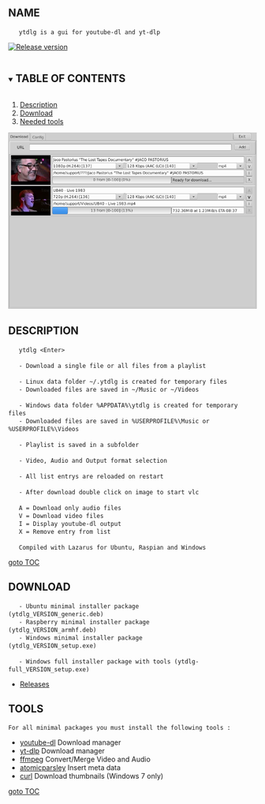 ## NAME

       ytdlg is a gui for youtube-dl and yt-dlp

[![Release version](https://img.shields.io/github/v/release/unattended-ch/ytdlg?color=blue&label=&style=for-the-badge)](https://github.com/unattended-ch/ytdlg/releases/latest)
<a name="toc"></a>
<!-- TABLE OF CONTENTS -->
<details open="open">
  <summary><h2 style="display: inline-block">TABLE OF CONTENTS</h2></summary>
  <ol>
    <li><a href="#description">Description</a></li>
    <li><a href="#download">Download</a></li>
    <li><a href="#tools">Needed tools</a></li>
  </ol>
</details>

![Main Page](/res/ytdlg.png)

## DESCRIPTION

       ytdlg <Enter>

       - Download a single file or all files from a playlist

       - Linux data folder ~/.ytdlg is created for temporary files
       - Downloaded files are saved in ~/Music or ~/Videos

       - Windows data folder %APPDATA%\ytdlg is created for temporary files
       - Downloaded files are saved in %USERPROFILE%\Music or %USERPROFILE%\Videos

       - Playlist is saved in a subfolder

       - Video, Audio and Output format selection

       - All list entrys are reloaded on restart

       - After download double click on image to start vlc

       A = Download only audio files
       V = Download video files
       I = Display youtube-dl output
       X = Remove entry from list

       Compiled with Lazarus for Ubuntu, Raspian and Windows

   [goto TOC](#toc)


## DOWNLOAD

       - Ubuntu minimal installer package          (ytdlg_VERSION_generic.deb)
       - Raspberry minimal installer package       (ytdlg_VERSION_armhf.deb)
       - Windows minimal installer package         (ytdlg_VERSION_setup.exe)

       - Windows full installer package with tools (ytdlg-full_VERSION_setup.exe)

-   [  Releases][releases]

## TOOLS

    For all minimal packages you must install the following tools :
-   [  youtube-dl][youtube-dl] Download manager
-   [  yt-dlp][yt-dlp] Download manager
-   [  ffmpeg][ffmpeg] Convert/Merge Video and Audio
-   [  atomicparsley][atomicparsley] Insert meta data
-   [  curl][curl] Download thumbnails (Windows 7 only)

   [goto TOC](#toc)

[releases]: https://github.com/unattended-ch/ytdlg/releases

[youtube-dl]: https://github.com/ytdl-org/youtube-dl

[yt-dlp]: https://github.com/yt-dlp/yt-dlp

[ffmpeg]: https://www.ffmpeg.org/download.html

[atomicparsley]: https://howtoinstall.co/en/atomicparsley

[curl]: https://curl.se/windows/

[lazarus]: https://www.lazarus-ide.org/

